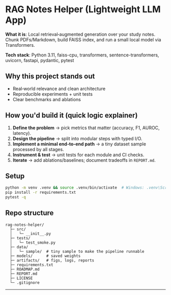 # RAG Notes Helper (Lightweight LLM App)

**What it is**: Local retrieval‑augmented generation over your study notes. Chunk PDFs/Markdown, build FAISS index, and run a small local model via Transformers.

**Tech stack**: Python 3.11, faiss-cpu, transformers, sentence-transformers, uvicorn, fastapi, pydantic, pytest

## Why this project stands out
- Real‑world relevance and clean architecture
- Reproducible experiments + unit tests
- Clear benchmarks and ablations

## How you'd build it (quick logic explainer)
1. **Define the problem** → pick metrics that matter (accuracy, F1, AUROC, latency).
2. **Design the pipeline** → split into modular steps with typed I/O.
3. **Implement a minimal end‑to‑end path** → a tiny dataset sample processed by all stages.
4. **Instrument & test** → unit tests for each module and CI checks.
5. **Iterate** → add ablations/baselines; document tradeoffs in `REPORT.md`.

## Setup
```bash
python -m venv .venv && source .venv/bin/activate  # Windows: .venv\Scripts\activate
pip install -r requirements.txt
pytest -q
```

## Repo structure
```
rag-notes-helper/
  ├─ src/
  │   └─ __init__.py
  ├─ tests/
  │   └─ test_smoke.py
  ├─ data/
  │   └─ sample/  # tiny sample to make the pipeline runnable
  ├─ models/      # saved weights
  ├─ artifacts/   # figs, logs, reports
  ├─ requirements.txt
  ├─ ROADMAP.md
  ├─ REPORT.md
  ├─ LICENSE
  └─ .gitignore
```

---
